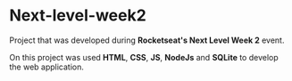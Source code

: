 # Next-level-week2
  Project that was developed during **Rocketseat's Next Level Week 2** event.
  
  On this project was used **HTML**, **CSS**, **JS**, **NodeJs** and **SQLite** to develop the web application.
